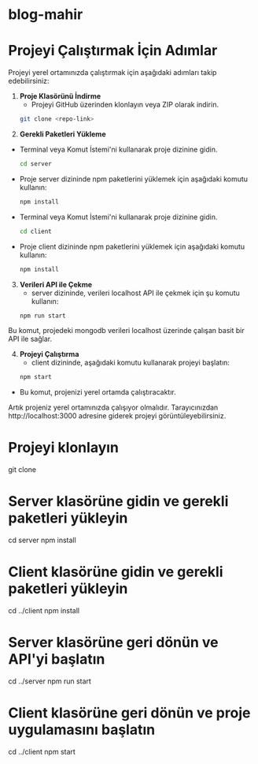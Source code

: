 # blog-mahir

# Projeyi Çalıştırmak İçin Adımlar

Projeyi yerel ortamınızda çalıştırmak için aşağıdaki adımları takip edebilirsiniz:

1. **Proje Klasörünü İndirme**
   - Projeyi GitHub üzerinden klonlayın veya ZIP olarak indirin.
   ```bash
   git clone <repo-link>
   
2. **Gerekli Paketleri Yükleme**
- Terminal veya Komut İstemi'ni kullanarak proje dizinine gidin.
   ```bash
   cd server
   
- Proje server dizininde npm paketlerini yüklemek için aşağıdaki komutu kullanın:
   ```bash
   npm install
   
- Terminal veya Komut İstemi'ni kullanarak proje dizinine gidin.
   ```bash
   cd client
   
- Proje client dizininde npm paketlerini yüklemek için aşağıdaki komutu kullanın:
   ```bash
   npm install

3. **Verileri API ile Çekme**
   - server dizininde, verileri localhost API ile çekmek için şu komutu kullanın:
   ```bash
   npm run start
Bu komut, projedeki mongodb verileri localhost üzerinde çalışan basit bir API ile sağlar.

4. **Projeyi Çalıştırma**
   - client dizininde, aşağıdaki komutu kullanarak projeyi başlatın:
   ```bash
   npm start
- Bu komut, projenizi yerel ortamda çalıştıracaktır.

Artık projeniz yerel ortamınızda çalışıyor olmalıdır. Tarayıcınızdan http://localhost:3000 adresine giderek projeyi görüntüleyebilirsiniz.

# Projeyi klonlayın
git clone <repo-link>

# Server klasörüne gidin ve gerekli paketleri yükleyin
cd server
npm install

# Client klasörüne gidin ve gerekli paketleri yükleyin
cd ../client
npm install

# Server klasörüne geri dönün ve API'yi başlatın
cd ../server
npm run start

# Client klasörüne geri dönün ve proje uygulamasını başlatın
cd ../client
npm start